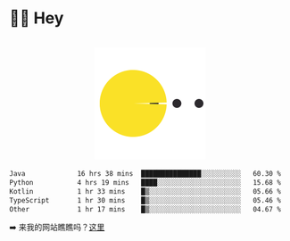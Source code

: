 
# 👋🏻 Hey
<div align="center">
	<br>
	<img src="https://raw.githubusercontent.com/Aniket965/Aniket965/master/pacman.svg?sanitize=true" width="200" height="200">
	<br>
</div>

<!--START_SECTION:waka-->

```text
Java             16 hrs 38 mins  ███████████████░░░░░░░░░░   60.30 %
Python           4 hrs 19 mins   ████░░░░░░░░░░░░░░░░░░░░░   15.68 %
Kotlin           1 hr 33 mins    █▒░░░░░░░░░░░░░░░░░░░░░░░   05.66 %
TypeScript       1 hr 30 mins    █▒░░░░░░░░░░░░░░░░░░░░░░░   05.46 %
Other            1 hr 17 mins    █▒░░░░░░░░░░░░░░░░░░░░░░░   04.67 %
```

<!--END_SECTION:waka-->

 ➡️  来我的网站瞧瞧吗？[这里](https://www.shaolongfei.com)
